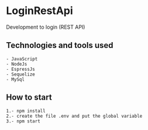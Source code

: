 # LoginRestApi
Development to login (REST API)

## Technologies and tools used

```
- JavaScript
- NodeJs
- EspressJs
- Sequelize
- MySql
```

## How to start
```
1.- npm install
2.- create the file .env and put the global variable
3.- npm start
```